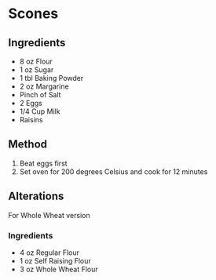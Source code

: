 # Scones

## Ingredients

* 8 oz Flour
* 1 oz Sugar
* 1 tbl Baking Powder
* 2 oz Margarine
* Pinch of Salt
* 2 Eggs
* 1/4 Cup Milk
* Raisins

## Method

1. Beat eggs first
2. Set oven for 200 degrees Celsius and cook for 12 minutes

## Alterations

For Whole Wheat version

### Ingredients

* 4 oz Regular Flour
* 1 oz Self Raising Flour
* 3 oz Whole Wheat Flour